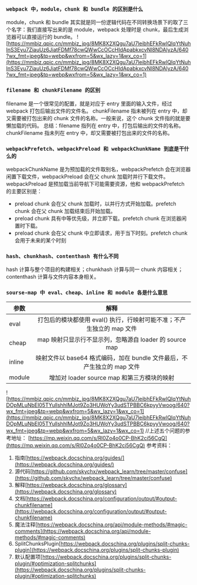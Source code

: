 ### `webpack 中，module，chunk 和 bundle 的区别是什么`
module，chunk 和 bundle 其实就是同一份逻辑代码在不同转换场景下的取了三个名字：我们直接写出来的是 module，webpack 处理时是 chunk，最后生成浏览器可以直接运行的 bundle。
![https://mmbiz.qpic.cn/mmbiz_jpg/8MK8X2XQgu7aU7leibhEFkRwlQIqYtNuhInS3Eyu7ZiauUz6JiatFDMf78cwQWwCcOCcHIdApabkxcvNl8NDAlyzA/640?wx_fmt=jpeg&tp=webp&wxfrom=5&wx_lazy=1&wx_co=1](https://mmbiz.qpic.cn/mmbiz_jpg/8MK8X2XQgu7aU7leibhEFkRwlQIqYtNuhInS3Eyu7ZiauUz6JiatFDMf78cwQWwCcOCcHIdApabkxcvNl8NDAlyzA/640?wx_fmt=jpeg&tp=webp&wxfrom=5&wx_lazy=1&wx_co=1)
### `filename 和 chunkFilename 的区别`
filename 是一个很常见的配置，就是对应于 entry 里面的输入文件，经过webpack 打包后输出文件的文件名。
chunkFilename 指未被列在 entry 中，却又需要被打包出来的 chunk 文件的名称。一般来说，这个 chunk 文件指的就是要懒加载的代码。
总结：filename 指列在 entry 中，打包后输出的文件的名称。chunkFilename 指未列在 entry 中，却又需要被打包出来的文件的名称。
### `webpackPrefetch、webpackPreload 和 webpackChunkName 到底是干什么的`
webpackChunkName 是为预加载的文件取别名，webpackPrefetch 会在浏览器闲置下载文件，webpackPreload 会在父 chunk 加载时并行下载文件。
webpackPreload 是预加载当前导航下可能需要资源，他和 webpackPrefetch 的主要区别是：
* preload chunk 会在父 chunk 加载时，以并行方式开始加载。prefetch chunk 会在父 chunk 加载结束后开始加载。
* preload chunk 具有中等优先级，并立即下载。prefetch chunk 在浏览器闲置时下载。
* preload chunk 会在父 chunk 中立即请求，用于当下时刻。prefetch chunk 会用于未来的某个时刻
### `hash、chunkhash、contenthash 有什么不同`
hash 计算与整个项目的构建相关；chunkhash 计算与同一 chunk 内容相关；contenthash 计算与文件内容本身相关。
### `sourse-map 中 eval、cheap、inline 和 module 各是什么意思`
| 参数  | 解释  |
|---|:--:|
|eval|打包后的模块都使用 eval() 执行，行映射可能不准；不产生独立的 map 文件|
|cheap|map 映射只显示行不显示列，忽略源自 loader 的 source map|
|inline|映射文件以 base64 格式编码，加在 bundle 文件最后，不产生独立的 map 文件|
|module|增加对 loader source map 和第三方模块的映射|

![https://mmbiz.qpic.cn/mmbiz_jpg/8MK8X2XQgu7aU7leibhEFkRwlQIqYtNuhDOpMLuNbEI05TYullshhIMJot9Zo3HUWoYy3udSTPBBC6kpyyVwoog/640?wx_fmt=jpeg&tp=webp&wxfrom=5&wx_lazy=1&wx_co=1](https://mmbiz.qpic.cn/mmbiz_jpg/8MK8X2XQgu7aU7leibhEFkRwlQIqYtNuhDOpMLuNbEI05TYullshhIMJot9Zo3HUWoYy3udSTPBBC6kpyyVwoog/640?wx_fmt=jpeg&tp=webp&wxfrom=5&wx_lazy=1&wx_co=1)
//上述五个问题的参考地址： [https://mp.weixin.qq.com/s/Rl0Zo4o0CP-BhK2ci56CgQ](https://mp.weixin.qq.com/s/Rl0Zo4o0CP-BhK2ci56CgQ)
参考资料：
1. 指南[https://webpack.docschina.org/guides/](https://webpack.docschina.org/guides/)
2. 源代码[https://github.com/skychx/webpack_learn/tree/master/confuse](https://github.com/skychx/webpack_learn/tree/master/confuse)
3. 解释[https://webpack.docschina.org/glossary](https://webpack.docschina.org/glossary)
4. 文档[https://webpack.docschina.org/configuration/output/#output-chunkfilename](https://webpack.docschina.org/configuration/output/#output-chunkfilename)
5. 魔法注释[https://webpack.docschina.org/api/module-methods/#magic-comments](https://webpack.docschina.org/api/module-methods/#magic-comments)
6. SplitChunksPlugin[https://webpack.docschina.org/plugins/split-chunks-plugin](https://webpack.docschina.org/plugins/split-chunks-plugin)
7. 默认配置项[https://webpack.docschina.org/plugins/split-chunks-plugin/#optimization-splitchunks](https://webpack.docschina.org/plugins/split-chunks-plugin/#optimization-splitchunks)